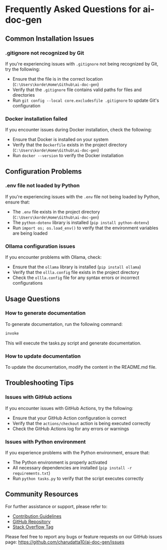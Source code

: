 # Frequently Asked Questions for ai-doc-gen

## Common Installation Issues

### .gitignore not recognized by Git

If you're experiencing issues with `.gitignore` not being recognized by Git, try the following:

* Ensure that the file is in the correct location (`C:\Users\korde\Home\Github\ai-doc-gen`)
* Verify that the `.gitignore` file contains valid paths for files and directories
* Run `git config --local core.excludesfile .gitignore` to update Git's configuration

### Docker installation failed

If you encounter issues during Docker installation, check the following:

* Ensure that Docker is installed on your system
* Verify that the `Dockerfile` exists in the project directory (`C:\Users\korde\Home\Github\ai-doc-gen`)
* Run `docker --version` to verify the Docker installation

## Configuration Problems

### .env file not loaded by Python

If you're experiencing issues with the `.env` file not being loaded by Python, ensure that:

* The `.env` file exists in the project directory (`C:\Users\korde\Home\Github\ai-doc-gen`)
* The `python-dotenv` library is installed (`pip install python-dotenv`)
* Run `import os; os.load_env()` to verify that the environment variables are being loaded

### Ollama configuration issues

If you encounter problems with Ollama, check:

* Ensure that the `ollama` library is installed (`pip install ollama`)
* Verify that the `ollla.config` file exists in the project directory
* Check the `ollla.config` file for any syntax errors or incorrect configurations

## Usage Questions

### How to generate documentation

To generate documentation, run the following command:

```bash
invoke
```

This will execute the tasks.py script and generate documentation.

### How to update documentation

To update the documentation, modify the content in the README.md file.

## Troubleshooting Tips

### Issues with GitHub actions

If you encounter issues with GitHub Actions, try the following:

* Ensure that your GitHub Action configuration is correct
* Verify that the `actions/checkout` action is being executed correctly
* Check the GitHub Actions log for any errors or warnings

### Issues with Python environment

If you experience problems with the Python environment, ensure that:

* The Python environment is properly activated
* All necessary dependencies are installed (`pip install -r requirements.txt`)
* Run `python tasks.py` to verify that the script executes correctly

## Community Resources

For further assistance or support, please refer to:

* [Contribution Guidelines](CONTRIBUTING.md)
* [GitHub Repository](https://github.com/charudatta10/ai-doc-gen)
* [Stack Overflow Tag](https://stackoverflow.com/questions/tagged/ai-doc-gen)

Please feel free to report any bugs or feature requests on our GitHub issues page: https://github.com/charudatta10/ai-doc-gen/issues